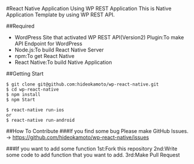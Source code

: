 #React Native Application Using WP REST Application
This is Native Application Template by using WP REST API.

##Required
- WordPress Site that activated WP REST API(Version2) Plugin:To make API Endpoint for WordPress  
- Node.js:To build React Native Server
- npm:To get React Native
- React Native:To build Native Application

##Getting Start
```
$ git clone git@github.com:hideokamoto/wp-react-native.git
$ cd wp-react-native
$ npm install
$ npm Start

$ react-native run-ios
or
$ react-native run-android
```

##How To Contribute
###If you find some bug
Please make GitHub Issues. -> https://github.com/hideokamoto/wp-react-native/issues

###If you want to add some function
1st:Fork this repository
2nd:Write some code to add function that you want to add.
3rd:Make Pull Request
